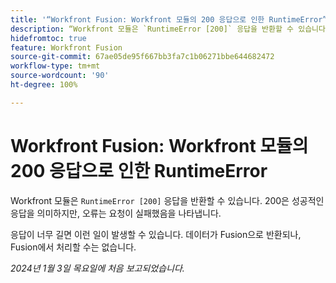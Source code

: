 ```yaml
---
title: '“Workfront Fusion: Workfront 모듈의 200 응답으로 인한 RuntimeError”'
description: “Workfront 모듈은 `RuntimeError [200]` 응답을 반환할 수 있습니다. 200은 성공적인 응답을 의미하지만, 오류는 요청이 실패했음을 나타냅니다.”
hidefromtoc: true
feature: Workfront Fusion
source-git-commit: 67ae05de95f667bb3fa7c1b06271bbe644682472
workflow-type: tm+mt
source-wordcount: '90'
ht-degree: 100%

---
```



# Workfront Fusion: Workfront 모듈의 200 응답으로 인한 RuntimeError

Workfront 모듈은 `RuntimeError [200]` 응답을 반환할 수 있습니다. 200은 성공적인 응답을 의미하지만, 오류는 요청이 실패했음을 나타냅니다.

응답이 너무 길면 이런 일이 발생할 수 있습니다. 데이터가 Fusion으로 반환되나, Fusion에서 처리할 수는 없습니다.

_2024년 1월 3일 목요일에 처음 보고되었습니다._
